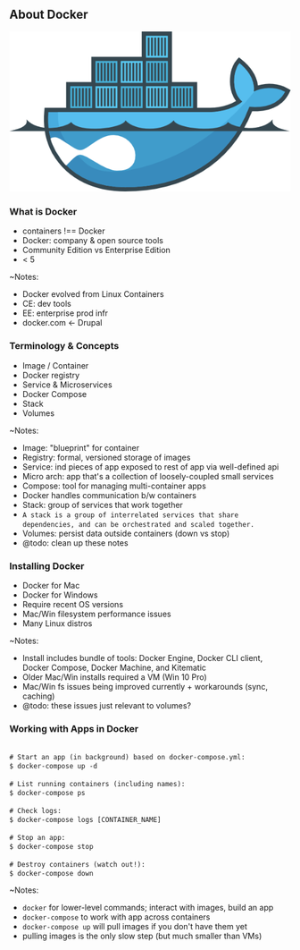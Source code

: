 ## About Docker

![Drupal on Docker](slides/img/docker-drupal.png)


### What is Docker

* containers !== Docker
* Docker: company & open source tools
* Community Edition vs Enterprise Edition
* < 5

~Notes:
* Docker evolved from Linux Containers
* CE: dev tools
* EE: enterprise prod infr
* docker.com <- Drupal


### Terminology & Concepts

* Image / Container
* Docker registry
* Service & Microservices
* Docker Compose
* Stack
* Volumes

~Notes:
* Image: "blueprint" for container
* Registry: formal, versioned storage of images
* Service: ind pieces of app exposed to rest of app via well-defined api
* Micro arch: app that's a collection of loosely-coupled small services
* Compose: tool for managing multi-container apps
* Docker handles communication b/w containers
* Stack: group of services that work together
* `A stack is a group of interrelated services that share dependencies, and can be orchestrated and scaled together.`
* Volumes: persist data outside containers (down vs stop)
* @todo: clean up these notes


### Installing Docker

* Docker for Mac
* Docker for Windows
* Require recent OS versions
* Mac/Win filesystem performance issues
* Many Linux distros

~Notes:
* Install includes bundle of tools: Docker Engine, Docker CLI client, Docker Compose, Docker Machine, and Kitematic
* Older Mac/Win installs required a VM (Win 10 Pro)
* Mac/Win fs issues being improved currently + workarounds (sync, caching)
* @todo: these issues just relevant to volumes?


### Working with Apps in Docker

 <pre><code class="bash" data-trim data-noescape>
# Start an app (in background) based on docker-compose.yml:
$ docker-compose up -d

# List running containers (including names):
$ docker-compose ps

# Check logs:
$ docker-compose logs [CONTAINER_NAME]

# Stop an app:
$ docker-compose stop

# Destroy containers (watch out!):
$ docker-compose down
</code></pre>

~Notes:
* `docker` for lower-level commands; interact with images, build an app
* `docker-compose` to work with app across containers
* `docker-compose up` will pull images if you don't have them yet
* pulling images is the only slow step (but much smaller than VMs)
